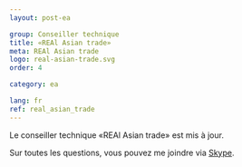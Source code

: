 ```yaml
---
layout: post-ea

group: Conseiller technique
title: «REAl Asian trade»
meta: REAl Asian trade
logo: real-asian-trade.svg
order: 4

category: ea

lang: fr
ref: real_asian_trade
---
```


Le conseiller technique «REAl Asian trade» est mis à jour.

Sur toutes les questions, vous pouvez me joindre via <a href="skype:chutkoy89?chat" target="_blank">Skype</a>.
